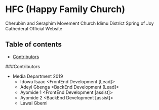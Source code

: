 # HFC (Happy Family Church)
Cherubim and Seraphim Movement Church Idimu District
Spring of Joy Cathederal Official Website

## Table of contents
* [Contributors](#contributors)


###Contributors
* Media Department 2019
    * Idowu Isaac <FrontEnd Development [Lead]>
    * Adeyi Gbenga <BackEnd Development [Lead]>
    * Ayomide 1 <FrontEnd Development [assist]>
    * Ayomide 2 <BackEnd Development [assist]>
    * Lawal Gbemi <Workflow coordination>
